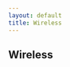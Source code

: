 ```yaml
---
layout: default
title: Wireless
---
```


<h2>Wireless</h2>

<!-- start feedwind code -->
<script type="text/javascript"
        src="https://feed.mikle.com/js/fw-loader.js"
        preloader-text="Loading"
        data-fw-param="171541/">
</script>
<!-- end feedwind code -->
